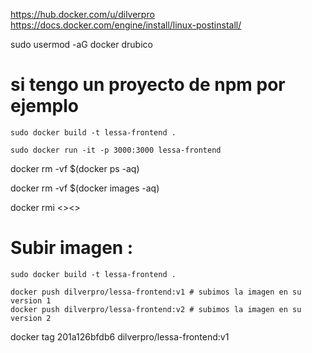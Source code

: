 
https://hub.docker.com/u/dilverpro
https://docs.docker.com/engine/install/linux-postinstall/

sudo usermod -aG docker drubico

# si tengo un proyecto de npm por ejemplo 
```
sudo docker build -t lessa-frontend .

sudo docker run -it -p 3000:3000 lessa-frontend
```

docker rm -vf $(docker ps -aq)

docker rm -vf $(docker images -aq)

docker rmi <<name>><<or id>>

# Subir imagen :
```
sudo docker build -t lessa-frontend .

docker push dilverpro/lessa-frontend:v1 # subimos la imagen en su version 1 
docker push dilverpro/lessa-frontend:v2 # subimos la imagen en su version 2
```
docker tag 201a126bfdb6 dilverpro/lessa-frontend:v1
